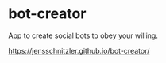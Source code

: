 # bot-creator

App to create social bots to obey your willing.

https://jensschnitzler.github.io/bot-creator/

